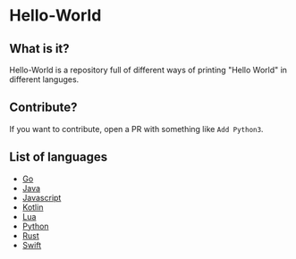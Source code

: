 # Hello-World

## What is it?
Hello-World is a repository full of different ways of printing "Hello World" in different languges.

## Contribute?
If you want to contribute, open a PR with something like `Add Python3`.

## List of languages
- [Go](/go/hello_world.go)
- [Java](/java/hello_world.java)
- [Javascript](/javascript/hello_world.js)
- [Kotlin](/kotlin/hello_world.kt)
- [Lua](/lua/hello_world.lua)
- [Python](/python/hello_world.py)
- [Rust](/rust/hello_world.rs)
- [Swift](/swift/hello_world.swift)
